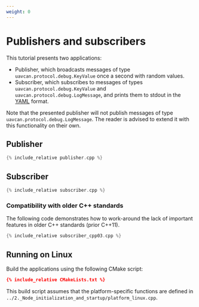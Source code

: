 ```yaml
---
weight: 0
---
```


# Publishers and subscribers

This tutorial presents two applications:

* Publisher, which broadcasts messages of type `uavcan.protocol.debug.KeyValue` once a second with random values.
* Subscriber, which subscribes to messages of types `uavcan.protocol.debug.KeyValue` and
`uavcan.protocol.debug.LogMessage`, and prints them to stdout in the [YAML](https://en.wikipedia.org/wiki/YAML) format.

Note that the presented publisher will not publish messages of type `uavcan.protocol.debug.LogMessage`.
The reader is advised to extend it with this functionality on their own.

## Publisher

```c++
{% include_relative publisher.cpp %}
```

## Subscriber

```c++
{% include_relative subscriber.cpp %}
```

### Compatibility with older C++ standards

The following code demonstrates how to work-around the lack of important features in older C++ standards (prior C++11).

```c++
{% include_relative subscriber_cpp03.cpp %}
```

## Running on Linux

Build the applications using the following CMake script:

```cmake
{% include_relative CMakeLists.txt %}
```

This build script assumes that the platform-specific functions are defined in
`../2._Node_initialization_and_startup/platform_linux.cpp`.
